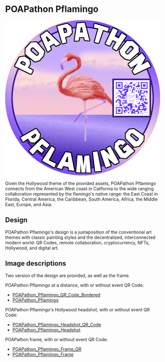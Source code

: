 # POAPathon Pflamingo

![POAPathon Pflamingo](POAPathon_Pflamingo_QR.png)

Given the Hollywood theme of the provided assets, POAPathon Pflamingo connects from the American West coast in California to the wide ranging collaboration represented by the flamingo's native range: the East Coast in Florida, Central America, the Caribbean, South America, Africa, the Middle East, Europe, and Asia.

## Design

POAPathon Pflamingo's design is a juxtaposition of the conventional art themes with classic painting styles and the decentralized, interconnected modern world: QR Codes, remote collaboration, cryptocurrency, NFTs, Hollywood, and digital art.

## Image descriptions

Two version of the design are provided, as well as the frame.

POAPathon Pflamingo at a distance, with or without event QR Code:
- [POAPathon_Pflamingo_QR_Code_Bordered](POAPathon_Pflamingo_QR.png)
- [POAPathon_Pflamingo](POAPathon_Pflamingo.png)

POAPathon Pflamingo's Hollywood headshot, with or without event QR Code:
- [POAPathon_Pflamingo_Headshot_QR_Code](POAPathon_Pflamingo_Headshot_QR.png)
- [POAPathon_Pflamingo_Headshot](POAPathon_Pflamingo_Headshot.png)

POAPathon frame, with or without event QR Code:
- [POAPathon_Pflamingo_Frame_QR](POAPathon_Frame_QR.png)
- [POAPathon_Pflamingo_Frame](POAPathon_Frame_.png)
